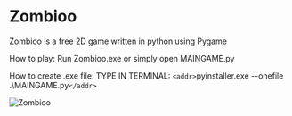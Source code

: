 # Zombioo
Zombioo is a free 2D game written in python using Pygame

How to play:
Run Zombioo.exe or simply open MAINGAME.py

How to create .exe file:
TYPE IN TERMINAL: `<addr>`pyinstaller.exe --onefile .\MAINGAME.py`</addr>`

![Zombioo](demo/demoNEW.gif)
